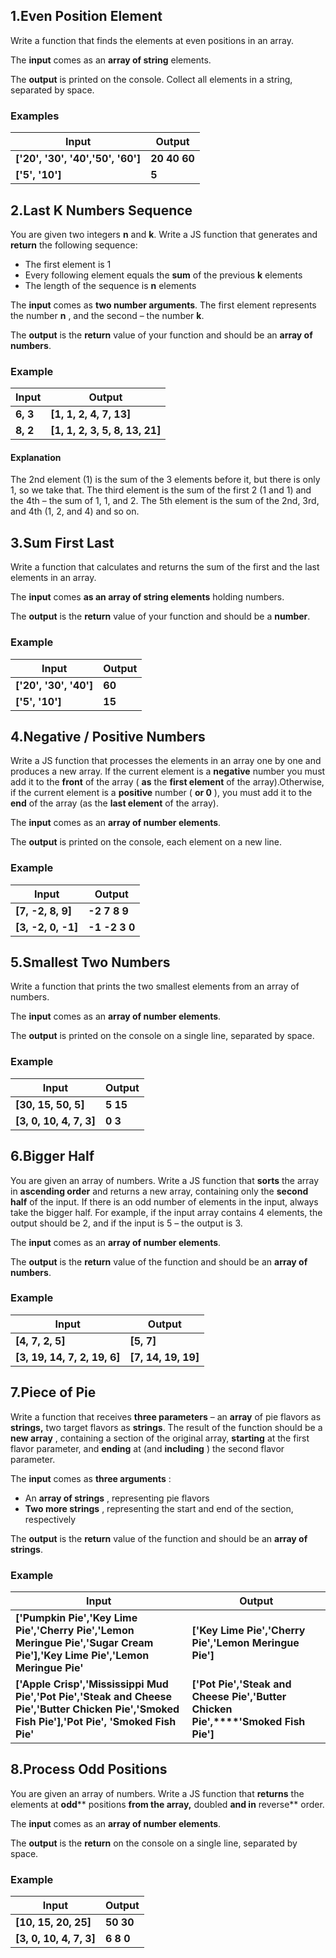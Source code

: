 ## 1.Even Position Element

Write a function that finds the elements at even positions in an array.

The **input** comes as an **array of string** elements.

The **output** is printed on the console. Collect all elements in a string, separated by space.

### Examples

| **Input** | **Output** |
| --- | --- |
| **['20', '30', '40','50', '60']** | **20 40 60** |
| **['5', '10']** | **5** |


## 2.Last K Numbers Sequence

You are given two integers **n** and **k**. Write a JS function that generates and **return** the following sequence:

- The first element is 1
- Every following element equals the **sum** of the previous **k** elements
- The length of the sequence is **n** elements

The **input** comes as **two number arguments**. The first element represents the number **n** , and the second – the number **k**.

The **output** is the **return** value of your function and should be an **array of numbers**.

### Example

| **Input** | **Output** |
| --- | --- |
| **6, 3** | **[1, 1, 2, 4, 7, 13]** |
| **8, 2** | **[1, 1, 2, 3, 5, 8, 13, 21]** |

#### Explanation

The 2nd element (1) is the sum of the 3 elements before it, but there is only 1, so we take that. The third element is the sum of the first 2 (1 and 1) and the 4th – the sum of 1, 1, and 2. The 5th element is the sum of the 2nd, 3rd, and 4th (1, 2, and 4) and so on.


## 3.Sum First Last

Write a function that calculates and returns the sum of the first and the last elements in an array.

The **input** comes **as an array of string elements** holding numbers.

The **output** is the **return** value of your function and should be a **number**.

### Example

| **Input** | **Output** |
| --- | --- |
| **['20', '30', '40']** | **60** |
| **['5', '10']** | **15** |


## 4.Negative / Positive Numbers

Write a JS function that processes the elements in an array one by one and produces a new array. If the current element is a **negative** number you must add it to the **front** of the array ( **as** the **first element** of the array).Otherwise, if the current element is a **positive** number ( **or 0** ), you must add it to the **end** of the array (as the **last element** of the array).

The **input** comes as an **array of number elements**.

The **output** is printed on the console, each element on a new line.

### Example

| **Input** | **Output** |
| --- | --- |
| **[7, -2, 8, 9]** | **-2** **7** **8** **9** |
|**[3, -2, 0, -1]** | **-1** **-2** **3** **0** |


## 5.Smallest Two Numbers

Write a function that prints the two smallest elements from an array of numbers.

The **input** comes as an **array of number elements**.

The **output** is printed on the console on a single line, separated by space.

### Example

| **Input** | **Output** |
| --- | --- |
| **[30, 15, 50, 5]** | **5 15** |
| **[3, 0, 10, 4, 7, 3]** | **0 3** |

## 6.Bigger Half

You are given an array of numbers. Write a JS function that **sorts** the array in **ascending order** and returns a new array, containing only the **second half** of the input. If there is an odd number of elements in the input, always take the bigger half. For example, if the input array contains 4 elements, the output should be 2, and if the input is 5 – the output is 3.

The **input** comes as an **array of number elements**.

The **output** is the **return** value of the function and should be an **array of numbers**.

### Example

| **Input** | **Output** |
| --- | --- |
| **[4, 7, 2, 5]** | **[5, 7]** |
| **[3, 19, 14, 7, 2, 19, 6]** | **[7, 14, 19, 19]** |


## 7.Piece of Pie

Write a function that receives **three parameters** – an **array** of pie flavors as **strings,** two target flavors as **strings**. The result of the function should be a **new array** , containing a section of the original array, **starting** at the first flavor parameter, and **ending** at (and **including** ) the second flavor parameter.

The **input** comes as **three arguments** :

- An **array of strings** , representing pie flavors
- **Two more strings** , representing the start and end of the section, respectively

The **output** is the **return** value of the function and should be an **array of strings**.

### Example

| **Input** | **Output** |
| --- | --- |
| **['Pumpkin Pie',****'Key Lime Pie',****'Cherry Pie',****'Lemon Meringue Pie',****'Sugar Cream Pie'],****'Key Lime Pie',****'Lemon Meringue Pie'** | **['Key Lime Pie',****'Cherry Pie',****'Lemon Meringue Pie']** |
| **['Apple Crisp',****'Mississippi Mud Pie',****'Pot Pie',****'Steak and Cheese Pie',****'Butter Chicken Pie',****'Smoked Fish Pie'],****'Pot Pie',** **'Smoked Fish Pie'** | **['Pot Pie',****'Steak and Cheese Pie',****'Butter Chicken Pie',****'Smoked Fish Pie']** |


## 8.Process Odd Positions

You are given an array of numbers. Write a JS function that **returns** the elements at **odd**** positions **from the array,** doubled **and in** reverse** order.

The **input** comes as an **array of number elements**.

The **output** is the **return** on the console on a single line, separated by space.

### Example

| **Input** | **Output** |
| --- | --- |
| **[10, 15, 20, 25]** | **50 30** |
| **[3, 0, 10, 4, 7, 3]** | **6 8 0** |

